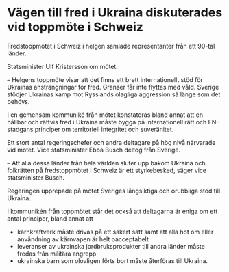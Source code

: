 # Vägen till fred i Ukraina diskuterades vid toppmöte i Schweiz

Fredstoppmötet i Schweiz i helgen samlade representanter från ett 90\-tal länder.


Statsminister Ulf Kristersson om mötet:

– Helgens toppmöte visar att det finns ett brett internationellt stöd för Ukrainas ansträngningar för fred. Gränser får inte flyttas med våld. Sverige stödjer Ukrainas kamp mot Rysslands olagliga aggression så länge som det behövs.

I en gemensam kommuniké från mötet konstateras bland annat att en hållbar och rättvis fred i Ukraina måste bygga på internationell rätt och FN\-stadgans principer om territoriell integritet och suveränitet.

Ett stort antal regeringschefer och andra deltagare på hög nivå närvarade vid mötet. Vice statsminister Ebba Busch deltog från Sverige.

– Att alla dessa länder från hela världen sluter upp bakom Ukraina och folkrätten på fredstoppmötet i Schweiz är ett styrkebesked, säger vice statsminister Busch.

Regeringen upprepade på mötet Sveriges långsiktiga och orubbliga stöd till Ukraina.

I kommunikén från toppmötet står det också att deltagarna är eniga om ett antal principer, bland annat att

* kärnkraftverk måste drivas på ett säkert sätt samt att alla hot om eller användning av kärnvapen är helt oacceptabelt
* leveranser av ukrainska jordbruksprodukter till andra länder måste fredas från militära angrepp
* ukrainska barn som olovligen förts bort måste återföras till Ukraina.

